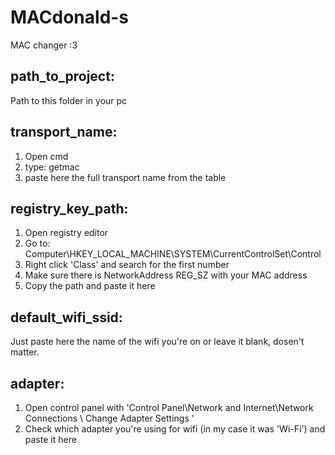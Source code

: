 # MACdonald-s
MAC changer :3


## path_to_project:

Path to this folder in your pc

## transport_name:

1) Open cmd
2) type: getmac
3) paste here the full transport name from the table

## registry_key_path:

1) Open registry editor
2) Go to: Computer\HKEY_LOCAL_MACHINE\SYSTEM\CurrentControlSet\Control
3) Right click 'Class' and search for the first number
4) Make sure there is NetworkAddress REG_SZ with your MAC address
5) Copy the path and paste it here

## default_wifi_ssid:

Just paste here the name of the wifi you're on or leave it blank, dosen't matter.

## adapter:

1) Open control panel with 'Control Panel\Network and Internet\Network Connections \ Change Adapter Settings '
2) Check which adapter you're using for wifi (in my case it was 'Wi-Fi') and paste it here
